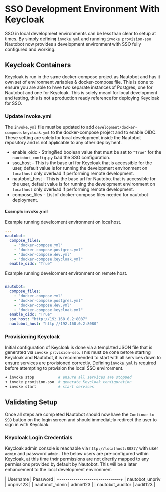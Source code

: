 # SSO Development Environment With Keycloak

SSO in local development environments can be less than clear to setup at times. By simply defining `invoke.yml` and running `invoke provision-sso` Nautobot now provides a development environment with SSO fully configured and working.

## Keycloak Containers

Keycloak is run in the same docker-compose project as Nautobot and has it own set of environment variables & docker-compose file. This is done to ensure you are able to have two separate instances of Postgres, one for Nautobot and one for Keycloak. This is solely meant for local development and testing, this is not a production ready reference for deploying Keycloak for SSO.

### Update invoke.yml

The `invoke.yml` file must be updated to add `development/docker-compose.keycloak.yml` to the docker-compose project and to enable OIDC. These setting are solely for local development inside the Nautobot repository and is not applicable to any other deployment.

* enable_oidc - Stringified boolean value that must be set to `"True"` for the `nautobot_config.py` load the SSO configuration.
* sso_host - This is the base url for Keycloak that is accessible for the user, default value is for running the development environment on `localhost` only overload if performing remote development.
* nautobot_host - This is the base url for Nautobot that is accessible for the user, default value is for running the development environment on `localhost` only overload if performing remote development.
* compose_files - List of docker-compose files needed for nautobot deployment.

#### Example invoke.yml

Example running development environment on localhost.

```yaml
---
nautobot:
  compose_files:
    - "docker-compose.yml"
    - "docker-compose.postgres.yml"
    - "docker-compose.dev.yml"
    - "docker-compose.keycloak.yml"
  enable_oidc: "True"
```

Example running development environment on remote host.

```yaml
---
nautobot:
  compose_files:
    - "docker-compose.yml"
    - "docker-compose.postgres.yml"
    - "docker-compose.dev.yml"
    - "docker-compose.keycloak.yml"
  enable_oidc: "True"
  sso_host: "http://192.168.0.2:8087"
  nautobot_host: "http://192.168.0.2:8080"
```

### Provisioning Keycloak

Initial configuration of Keycloak is done via a templated JSON file that is generated via `invoke provision-sso`. This must be done before starting Keycloak and Nautobot, it is recommended to start with all services down to ensure services are provisioned correctly. Defining `invoke.yml` is required before attempting to provision the local SSO environment.

```bash
➜ invoke stop           # ensure all services are stopped
➜ invoke provision-sso  # generate Keycloak configuration
➜ invoke start          # start services
```

## Validating Setup

Once all steps are completed Nautobot should now have the `Continue to SSO` button on the login screen and should immediately redirect the user to sign in with Keycloak.

### Keycloak Login Credentials

Keycloak admin console is reachable via `http://localhost:8087/` with user `admin` and password `admin`. The below users are pre-configured within Keycloak, at this time their permissions are not directly mapped to any permissions provided by default by Nautobot. This will be a later enhancement to the local development environment.

| Username         | Password  |
+------------------+-----------+
| nautobot_unpriv  | unpriv123 |
| nautonot_admin   | admin123  |
| nautobot_auditor | audit123  |
